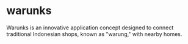 # warunks
Warunks is an innovative application concept designed to connect traditional Indonesian shops, known as "warung," with nearby homes.

